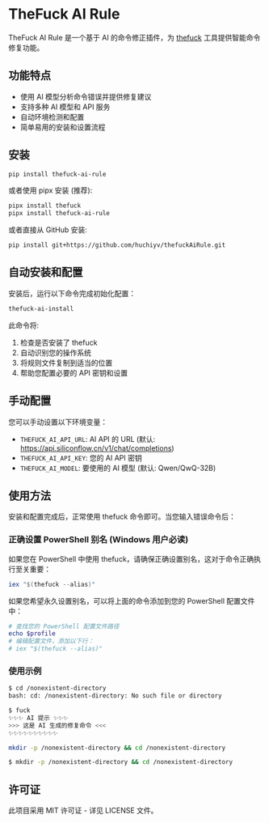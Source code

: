 ﻿# TheFuck AI Rule

TheFuck AI Rule 是一个基于 AI 的命令修正插件，为 [thefuck](https://github.com/nvbn/thefuck) 工具提供智能命令修复功能。

## 功能特点

- 使用 AI 模型分析命令错误并提供修复建议
- 支持多种 AI 模型和 API 服务
- 自动环境检测和配置
- 简单易用的安装和设置流程

## 安装

```bash
pip install thefuck-ai-rule
```

或者使用 pipx 安装 (推荐):

```bash
pipx install thefuck
pipx install thefuck-ai-rule
```

或者直接从 GitHub 安装:

```bash
pip install git+https://github.com/huchiyv/thefuckAiRule.git
```

## 自动安装和配置

安装后，运行以下命令完成初始化配置：

```bash
thefuck-ai-install
```

此命令将:
1. 检查是否安装了 thefuck
2. 自动识别您的操作系统
3. 将规则文件复制到适当的位置
4. 帮助您配置必要的 API 密钥和设置

## 手动配置

您可以手动设置以下环境变量：

- `THEFUCK_AI_API_URL`: AI API 的 URL (默认: https://api.siliconflow.cn/v1/chat/completions)
- `THEFUCK_AI_API_KEY`: 您的 AI API 密钥
- `THEFUCK_AI_MODEL`: 要使用的 AI 模型 (默认: Qwen/QwQ-32B)

## 使用方法

安装和配置完成后，正常使用 thefuck 命令即可。当您输入错误命令后：

### 正确设置 PowerShell 别名 (Windows 用户必读)

如果您在 PowerShell 中使用 thefuck，请确保正确设置别名，这对于命令正确执行至关重要：

```powershell
iex "$(thefuck --alias)"
```

如果您希望永久设置别名，可以将上面的命令添加到您的 PowerShell 配置文件中：

```powershell
# 查找您的 PowerShell 配置文件路径
echo $profile
# 编辑配置文件，添加以下行：
# iex "$(thefuck --alias)"
```

### 使用示例

```bash
$ cd /nonexistent-directory
bash: cd: /nonexistent-directory: No such file or directory

$ fuck
✨✨✨ AI 提示 ✨✨✨
>>> 这是 AI 生成的修复命令 <<<
✨✨✨✨✨✨✨✨✨✨

mkdir -p /nonexistent-directory && cd /nonexistent-directory

$ mkdir -p /nonexistent-directory && cd /nonexistent-directory
```

## 许可证

此项目采用 MIT 许可证 - 详见 LICENSE 文件。
